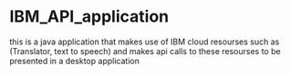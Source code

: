 # IBM_API_application
this is a java application that makes use of IBM cloud resourses such as (Translator, text to speech) and makes api calls to these resourses to be presented in a desktop application
